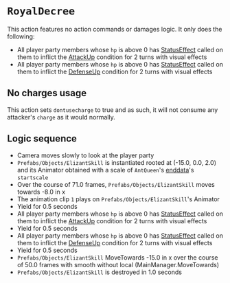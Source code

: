 # `RoyalDecree`

This action features no action commands or damages logic. It only does the following:

- All player party members whose `hp` is above 0 has [StatusEffect](../../Actors%20states/Conditions%20methods/StatusEffect.md) called on them to inflict the [AttackUp](../../Actors%20states/BattleCondition/AttackUp.md) condition for 2 turns with visual effects
- All player party members whose `hp` is above 0 has [StatusEffect](../../Actors%20states/Conditions%20methods/StatusEffect.md) called on them to inflict the [DefenseUp](../../Actors%20states/BattleCondition/DefenseUp.md) condition for 2 turns with visual effects

## No charges usage
This action sets `dontusecharge` to true and as such, it will not consume any attacker's `charge` as it would normally.

## Logic sequence

- Camera moves slowly to look at the player party
- `Prefabs/Objects/ElizantSkill` is instantiated rooted at (-15.0, 0.0, 2.0) and its Animator obtained with a scale of `AntQueen`'s [enddata](../../../TextAsset%20Data/Entity%20data.md#entity-data)'s `startscale`
- Over the course of 71.0 frames, `Prefabs/Objects/ElizantSkill` moves towards -8.0 in x
- The animation clip `1` plays on `Prefabs/Objects/ElizantSkill`'s Animator
- Yield for 0.5 seconds
- All player party members whose `hp` is above 0 has [StatusEffect](../../Actors%20states/Conditions%20methods/StatusEffect.md) called on them to inflict the [AttackUp](../../Actors%20states/BattleCondition/AttackUp.md) condition for 2 turns with visual effects
- Yield for 0.5 seconds
- All player party members whose `hp` is above 0 has [StatusEffect](../../Actors%20states/Conditions%20methods/StatusEffect.md) called on them to inflict the [DefenseUp](../../Actors%20states/BattleCondition/DefenseUp.md) condition for 2 turns with visual effects
- Yield for 0.5 seconds
- `Prefabs/Objects/ElizantSkill` MoveTowards -15.0 in x over the course of 50.0 frames with smooth without local (MainManager.MoveTowards)
- `Prefabs/Objects/ElizantSkill` is destroyed in 1.0 seconds
